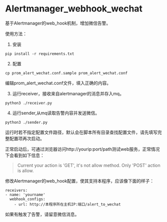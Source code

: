 # Alertmanager_webhook_wechat

基于Alertmanager的web_hook机制，增加微信告警。

使用方法：

1. 安装

```
pip install -r requirements.txt
```

2. 配置

```
cp prom_alert_wechat.conf.sample prom_alert_wechat.conf
```
编辑prom_alert_wechat.conf文件，填入正确的内容。

3. 运行receiver，接收来自alertmanager的消息并存入mq。
```
python3 ./receiver.py

```
4. 运行sender,从mq读取告警内容并发送微信。
```
python3 ./sender.py

```


运行时若不指定配置文件路径，默认会在脚本所有目录查找配置文件，请先填写完整配置项再次启动。

正常启动后，可通过浏览器访问http://yourip:port/path测试web服务，正常情况下会看到如下信息：
> Current your action is 'GET', it's not allow method. Only 'POST' action is allow.


修改Alertmanager的web_hook配置，使其支持本程序，应该像下面的样子：

```
receivers:
- name: 'yourname'
  webhook_configs:
    - url: http://本程序所在主机IP:端口/alert_to_wechat
```

如果有触发了告警，请留意微信消息。

